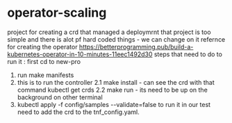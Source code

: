 # operator-scaling
project for creating a crd that managed a deploymrnt that project is too simple and there is alot pf hard coded things - we can change on it 
refernce for creating the operator 
https://betterprogramming.pub/build-a-kubernetes-operator-in-10-minutes-11eec1492d30
steps that need to do to run it : 
first cd to new-pro
1. run make manifests
2. this is to run the controller
2.1  make install - can see the crd with that command  kubectl get crds
2.2 make run - its need to be up on the background 
on other terminal 
3. kubectl apply -f config/samples  --validate=false
to run it in our test need to add the crd to the tnf_config.yaml.